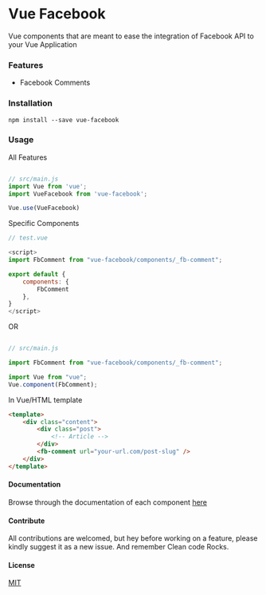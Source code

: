 # Vue Facebook

Vue components that are meant to ease the integration of Facebook API to your Vue Application
### Features
* Facebook Comments


### Installation

``` 
npm install --save vue-facebook
```

### Usage

All Features

```js

// src/main.js
import Vue from 'vue';
import VueFacebook from 'vue-facebook';

Vue.use(VueFacebook)
```

Specific Components
``` js
// test.vue

<script>
import FbComment from "vue-facebook/components/_fb-comment";

export default {
	components: {
		FbComment
	},
}
</script>
```
OR 
```js

// src/main.js

import FbComment from "vue-facebook/components/_fb-comment";

import Vue from "vue";
Vue.component(FbComment);
```


In Vue/HTML template
```html
<template>
	<div class="content">
		<div class="post">
			<!-- Article -->
		</div>
		<fb-comment url="your-url.com/post-slug" />
	</div>
</template>
```

#### Documentation
Browse through the documentation of each component [here](./docs/index.md)

#### Contribute
All contributions are welcomed, but hey before working on a feature, please kindly suggest it as a new issue.
And remember Clean code Rocks.
 
#### License
[MIT](LICENSE)